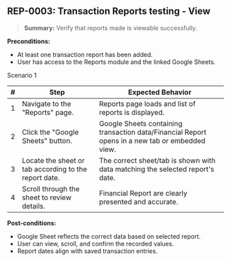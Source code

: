 ## **REP-0003:** Transaction Reports testing - View  

> **Summary:** Verify that reports made is viewable successfully.  <br>

**Preconditions:**

 - At least one transaction report has been added.
 - User has access to the Reports module and the linked Google Sheets. 

Scenario 1 

 | \# | Step | Expected Behavior | 
 |----|------|-------------------| 
 |  1 | Navigate to the "Reports" page.                         | Reports page loads and list of reports is displayed. | 
 |  2 | Click the "Google Sheets" button.                       | Google Sheets containing transaction data/Financial Report opens in a new tab or embedded view. | 
 |  3 |	Locate the sheet or tab according to the report date.   | The correct sheet/tab is shown with data matching the selected report's date. |  
 |  4 | Scroll through the sheet to review details.             | Financial Report are clearly presented and accurate. |  

**Post-conditions:**  

 - Google Sheet reflects the correct data based on selected report.  
 - User can view, scroll, and confirm the recorded values.  
 - Report dates align with saved transaction entries.  
